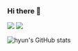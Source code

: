 ### Hi there 👋
<a href="mailto:﻿jh9501@gmail.com?subject=from github:" target="_blank"><img src="https://img.shields.io/badge/jh9501@gmail.com-EA4335?style=flat&logo=Gmail&logoColor=ffffff"/></a>
<a href="" target="_blank"><img src="https://img.shields.io/badge/#F05138?style=flat&logo=Swift&logoColor=ffffff"/></a>
<!--
**hyun083/hyun083** is a ✨ _special_ ✨ repository because its `README.md` (this file) appears on your GitHub profile.

Here are some ideas to get you started:

- 🔭 I’m currently working on ...
- 🌱 I’m currently learning ...
- 👯 I’m looking to collaborate on ...
- 🤔 I’m looking for help with ...
- 💬 Ask me about ...
- 📫 How to reach me: ...
- 😄 Pronouns: ...
- ⚡ Fun fact: ...
-->

![hyun's GitHub stats](https://github-readme-stats.vercel.app/api?username=hyun083&show_icons=true&theme=swift&hide=stars,prs)
